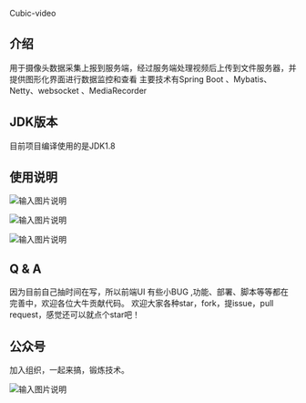 Cubic-video
## 介绍
用于摄像头数据采集上报到服务端，经过服务端处理视频后上传到文件服务器，并提供图形化界面进行数据监控和查看
主要技术有Spring Boot 、Mybatis、Netty、websocket 、MediaRecorder

## JDK版本
目前项目编译使用的是JDK1.8

## 使用说明
![输入图片说明](https://images.gitee.com/uploads/images/2020/1012/154601_0b9d0aeb_1168339.png "屏幕截图.png")

![输入图片说明](https://images.gitee.com/uploads/images/2020/1012/154634_384b54a5_1168339.jpeg "视频采集.jpg")

![输入图片说明](https://images.gitee.com/uploads/images/2020/1012/154712_10160017_1168339.jpeg "数据传输监控.jpg")

## Q & A
因为目前自己抽时间在写，所以前端UI 有些小BUG ,功能、部署、脚本等等都在完善中，欢迎各位大牛贡献代码。
欢迎大家各种star，fork，提issue，pull request，感觉还可以就点个star吧！

## 公众号

加入组织，一起来搞，锻炼技术。

![输入图片说明](https://images.gitee.com/uploads/images/2020/1012/154824_49d562b5_1168339.jpeg "架构技术.jpg")